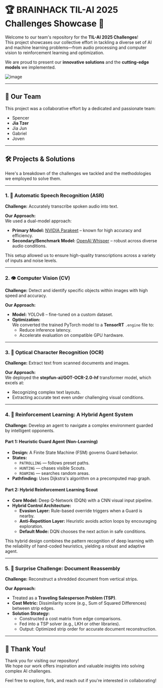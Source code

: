 # 🏆 BRAINHACK TIL-AI 2025 Challenges Showcase 🚀

Welcome to our team's repository for the **TIL-AI 2025 Challenges**!  
This project showcases our collective effort in tackling a diverse set of AI and machine learning problems—from audio processing and computer vision to reinforcement learning and optimization.

We are proud to present our **innovative solutions** and the **cutting-edge models** we implemented.  

![image](https://github.com/user-attachments/assets/254ef6cb-afb7-47ee-8348-4450a2fbc0a3)

---

## 👥 Our Team

This project was a collaborative effort by a dedicated and passionate team:

- Spencer  
- **Jia Tzer**  
- Jia Jun  
- Gabriel  
- Joven  

---

## 🛠️ Projects & Solutions

Here's a breakdown of the challenges we tackled and the methodologies we employed to solve them.

---

### 1. 🎤 Automatic Speech Recognition (ASR)

**Challenge:** Accurately transcribe spoken audio into text.

**Our Approach:**  
We used a dual-model approach:
- **Primary Model:** [NVIDIA Parakeet](https://github.com/NVIDIA/NeMo) – known for high accuracy and efficiency.
- **Secondary/Benchmark Model:** [OpenAI Whisper](https://github.com/openai/whisper) – robust across diverse audio conditions.

This setup allowed us to ensure high-quality transcriptions across a variety of inputs and noise levels.

---

### 2. 👁️ Computer Vision (CV)

**Challenge:** Detect and identify specific objects within images with high speed and accuracy.

**Our Approach:**  
- **Model:** YOLOv8 – fine-tuned on a custom dataset.
- **Optimization:**  
  We converted the trained PyTorch model to a **TensorRT** `.engine` file to:
  - Reduce inference latency.
  - Accelerate evaluation on compatible GPU hardware.

---

### 3. 📄 Optical Character Recognition (OCR)

**Challenge:** Extract text from scanned documents and images.

**Our Approach:**  
We deployed the **stepfun-ai/GOT-OCR-2.0-hf** transformer model, which excels at:
- Recognizing complex text layouts.
- Extracting accurate text even under challenging visual conditions.

---

### 4. 🤖 Reinforcement Learning: A Hybrid Agent System

**Challenge:** Develop an agent to navigate a complex environment guarded by intelligent opponents.

#### Part 1: Heuristic Guard Agent (Non-Learning)

- **Design:** A Finite State Machine (FSM) governs Guard behavior.
- **States:**
  - `PATROLLING` — follows preset paths.
  - `HUNTING` — chases visible Scouts.
  - `ROAMING` — searches random areas.
- **Pathfinding:** Uses Dijkstra's algorithm on a precomputed map graph.

#### Part 2: Hybrid Reinforcement Learning Scout

- **Core Model:** Deep Q-Network (DQN) with a CNN visual input pipeline.
- **Hybrid Control Architecture:**
  - **Evasion Layer:** Rule-based override triggers when a Guard is nearby.
  - **Anti-Repetition Layer:** Heuristic avoids action loops by encouraging exploration.
  - **Default Mode:** DQN chooses the next action in safe conditions.

This hybrid design combines the pattern recognition of deep learning with the reliability of hand-coded heuristics, yielding a robust and adaptive agent.

---

### 5. 🧩 Surprise Challenge: Document Reassembly

**Challenge:** Reconstruct a shredded document from vertical strips.

**Our Approach:**  
- Treated as a **Traveling Salesperson Problem (TSP)**.
- **Cost Metric:** Dissimilarity score (e.g., Sum of Squared Differences) between strip edges.
- **Solution Strategy:**  
  - Constructed a cost matrix from edge comparisons.
  - Fed into a TSP solver (e.g., LKH or other libraries).
  - Output: Optimized strip order for accurate document reconstruction.

---

## 🙌 Thank You!

Thank you for visiting our repository!  
We hope our work offers inspiration and valuable insights into solving complex AI challenges.

Feel free to explore, fork, and reach out if you're interested in collaborating!
